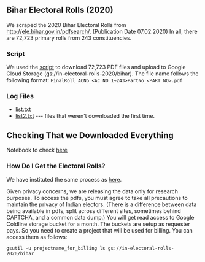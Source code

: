 ## Bihar Electoral Rolls (2020)

We scraped the 2020 Bihar Electoral Rolls from http://ele.bihar.gov.in/pdfsearch/. (Publication Date 07.02.2020) In all, there are 72,723 primary rolls from 243 constituencies.

### Script

We used the [script](bihar.py) to download 72,723 PDF files and upload to Google Cloud Storage (gs://in-electoral-rolls-2020/bihar). The file name follows the following format: `FinalRoll_ACNo_<AC NO 1~243>PartNo_<PART NO>.pdf`

### Log Files

* [list.txt](list.txt)
* [list2.txt](list2.txt) --- files that weren't downloaded the first time.

## Checking That we Downloaded Everything

Notebook to check [here](https://github.com/in-rolls/bihar-2020-electoral-rolls/blob/master/bihar_check.ipynb)

### How Do I Get the Electoral Rolls?

We have instituted the same process as [here](https://github.com/in-rolls/electoral_rolls).

Given privacy concerns, we are releasing the data only for research purposes. To access the pdfs, you must agree to take all precautions to maintain the privacy of Indian electors. (There is a difference between data being available in pdfs, split across different sites, sometimes behind CAPTCHA, and a common data dump.) You will get read access to Google Coldline storage bucket for a month. The buckets are setup as requester pays. So you need to create a project that will be used for billing. You can access them as follows:

```
gsutil -u projectname_for_billing ls gs://in-electoral-rolls-2020/bihar
```

